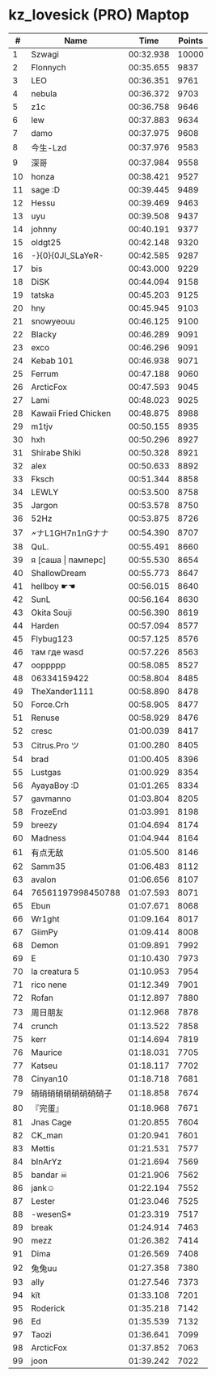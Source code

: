 # kz_lovesick (PRO) Maptop

|  # | Name | Time | Points |
|-------------- | -------------- | -------------- | -------------- | 
| 1 | Szwagi | 00:32.938 | 10000 | 
| 2 | Flonnych | 00:35.655 | 9837 | 
| 3 | LEO | 00:36.351 | 9761 | 
| 4 | nebula | 00:36.372 | 9703 | 
| 5 | z1c | 00:36.758 | 9646 | 
| 6 | lew | 00:37.883 | 9634 | 
| 7 | damo | 00:37.975 | 9608 | 
| 8 | 今生-Lzd | 00:37.976 | 9583 | 
| 9 | 深哥 | 00:37.984 | 9558 | 
| 10 | honza | 00:38.421 | 9527 | 
| 11 | sage :D | 00:39.445 | 9489 | 
| 12 | Hessu | 00:39.469 | 9463 | 
| 13 | uyu | 00:39.508 | 9437 | 
| 14 | johnny | 00:40.191 | 9377 | 
| 15 | oldgt25 | 00:42.148 | 9320 | 
| 16 | -}{0}{0JI_SLaYeR- | 00:42.585 | 9287 | 
| 17 | bis | 00:43.000 | 9229 | 
| 18 | DiSK | 00:44.094 | 9158 | 
| 19 | tatska | 00:45.203 | 9125 | 
| 20 | hny | 00:45.945 | 9103 | 
| 21 | snowyeouu | 00:46.125 | 9100 | 
| 22 | Blacky | 00:46.289 | 9091 | 
| 23 | exco | 00:46.296 | 9091 | 
| 24 | Kebab 101 | 00:46.938 | 9071 | 
| 25 | Ferrum | 00:47.188 | 9060 | 
| 26 | ArcticFox | 00:47.593 | 9045 | 
| 27 | Lami | 00:48.023 | 9025 | 
| 28 | Kawaii Fried Chicken | 00:48.875 | 8988 | 
| 29 | m1tjv | 00:50.155 | 8935 | 
| 30 | hxh | 00:50.296 | 8927 | 
| 31 | Shirabe Shiki | 00:50.328 | 8921 | 
| 32 | alex | 00:50.633 | 8892 | 
| 33 | Fksch | 00:51.344 | 8858 | 
| 34 | LEWLY | 00:53.500 | 8758 | 
| 35 | Jargon | 00:53.578 | 8750 | 
| 36 | 52Hz | 00:53.875 | 8726 | 
| 37 | 🗲ナL1GH7n1nGナナ | 00:54.390 | 8707 | 
| 38 | QuL. | 00:55.491 | 8660 | 
| 39 | я [саша \| памперс] | 00:55.530 | 8654 | 
| 40 | ShallowDream | 00:55.773 | 8647 | 
| 41 | hellboy ☛☚ | 00:56.015 | 8640 | 
| 42 | SunL | 00:56.164 | 8630 | 
| 43 | Okita Souji | 00:56.390 | 8619 | 
| 44 | Harden | 00:57.094 | 8577 | 
| 45 | Flybug123 | 00:57.125 | 8576 | 
| 46 | там где wasd | 00:57.226 | 8563 | 
| 47 | ooppppp | 00:58.085 | 8527 | 
| 48 | 06334159422 | 00:58.804 | 8485 | 
| 49 | TheXander1111 | 00:58.890 | 8478 | 
| 50 | Force.Crh | 00:58.905 | 8477 | 
| 51 | Renuse | 00:58.929 | 8476 | 
| 52 | cresc | 01:00.039 | 8417 | 
| 53 | Citrus.Pro ツ | 01:00.280 | 8405 | 
| 54 | brad | 01:00.405 | 8396 | 
| 55 | Lustgas | 01:00.929 | 8354 | 
| 56 | AyayaBoy :D | 01:01.265 | 8334 | 
| 57 | gavmanno | 01:03.804 | 8205 | 
| 58 | FrozeEnd | 01:03.991 | 8198 | 
| 59 | breezy | 01:04.694 | 8174 | 
| 60 | Madness | 01:04.944 | 8164 | 
| 61 | 有点无敌 | 01:05.500 | 8146 | 
| 62 | Samm35 | 01:06.483 | 8112 | 
| 63 | avalon | 01:06.656 | 8107 | 
| 64 | 76561197998450788 | 01:07.593 | 8071 | 
| 65 | Ebun | 01:07.671 | 8068 | 
| 66 | Wr1ght | 01:09.164 | 8017 | 
| 67 | GiimPy | 01:09.414 | 8008 | 
| 68 | Demon | 01:09.891 | 7992 | 
| 69 | E | 01:10.430 | 7973 | 
| 70 | la creatura 5 | 01:10.953 | 7954 | 
| 71 | rico nene | 01:12.349 | 7901 | 
| 72 | Rofan | 01:12.897 | 7880 | 
| 73 | 周日朋友 | 01:12.968 | 7878 | 
| 74 | crunch | 01:13.522 | 7858 | 
| 75 | kerr | 01:14.694 | 7819 | 
| 76 | Maurice | 01:18.031 | 7705 | 
| 77 | Katseu | 01:18.117 | 7702 | 
| 78 | Cinyan10 | 01:18.718 | 7681 | 
| 79 | 硝硝硝硝硝硝硝硝硝子 | 01:18.858 | 7674 | 
| 80 | 『完蛋』 | 01:18.968 | 7671 | 
| 81 | Jnas Cage | 01:20.855 | 7604 | 
| 82 | CK_man | 01:20.941 | 7601 | 
| 83 | Mettis | 01:21.531 | 7577 | 
| 84 | bInArYz | 01:21.694 | 7569 | 
| 85 | bandar ☠ | 01:21.906 | 7562 | 
| 86 | jank☺ | 01:22.194 | 7552 | 
| 87 | Lester | 01:23.046 | 7525 | 
| 88 | -wesenS* | 01:23.319 | 7517 | 
| 89 | break | 01:24.914 | 7463 | 
| 90 | mezz | 01:26.382 | 7414 | 
| 91 | Dima | 01:26.569 | 7408 | 
| 92 | 兔兔uu | 01:27.358 | 7380 | 
| 93 | ally | 01:27.546 | 7373 | 
| 94 | kїt | 01:33.108 | 7201 | 
| 95 | Roderick | 01:35.218 | 7142 | 
| 96 | Ed | 01:35.539 | 7132 | 
| 97 | Taozi | 01:36.641 | 7099 | 
| 98 | ArcticFox | 01:37.852 | 7063 | 
| 99 | joon | 01:39.242 | 7022 | 

